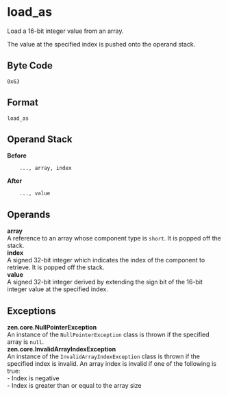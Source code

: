# load_as

Load a 16-bit integer value from an array.

The value at the specified index is pushed onto the operand stack.

## Byte Code
```
0x63
```

## Format
```
load_as
```

## Operand Stack
**Before**  
```
    ..., array, index
```
**After**  
```
    ..., value
```

## Operands
**array**  
    A reference to an array whose component type is `short`.
    It is popped off the stack.  
**index**  
    A signed 32-bit integer which indicates the index of the
    component to retrieve. It is popped off the stack.  
**value**  
    A signed 32-bit integer derived by extending the sign bit of the
    16-bit integer value at the specified index.

## Exceptions
**zen.core.NullPointerException**  
    An instance of the `NullPointerException` class is thrown
    if the specified array is `null`.  
**zen.core.InvalidArrayIndexException**  
    An instance of the `InvalidArrayIndexException` class is
    thrown if the specified index is invalid. An array index is invalid
    if one of the following is true:  
        - Index is negative  
        - Index is greater than or equal to the array size
